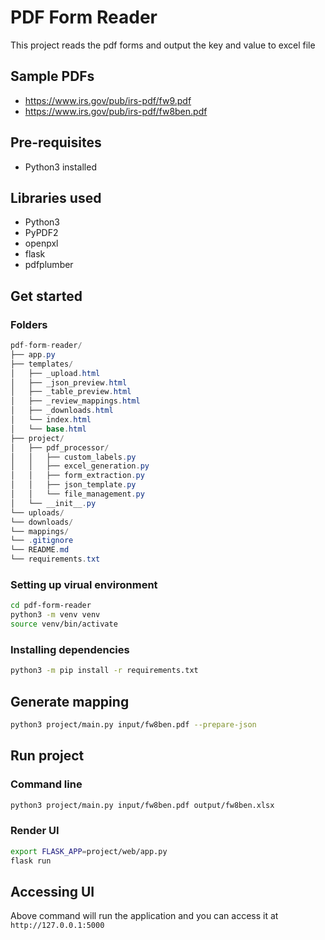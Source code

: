 # PDF Form Reader

This project reads the pdf forms and output the key and value to excel file

## Sample PDFs

- https://www.irs.gov/pub/irs-pdf/fw9.pdf
- https://www.irs.gov/pub/irs-pdf/fw8ben.pdf

## Pre-requisites

- Python3 installed

## Libraries used

- Python3
- PyPDF2
- openpxl
- flask
- pdfplumber

## Get started

### Folders

```csharp
pdf-form-reader/
├── app.py
├── templates/
│   ├── _upload.html
│   ├── _json_preview.html
│   ├── _table_preview.html
│   ├── _review_mappings.html
│   ├── _downloads.html
│   └── index.html
│   └── base.html
├── project/
│   ├── pdf_processor/
│   │   ├── custom_labels.py
│   │   ├── excel_generation.py
│   │   ├── form_extraction.py
│   │   ├── json_template.py
│   │   └── file_management.py
│   └── __init__.py
└── uploads/
└── downloads/
└── mappings/
└── .gitignore
└── README.md
└── requirements.txt
```

### Setting up virual environment

```bash
cd pdf-form-reader
python3 -m venv venv
source venv/bin/activate
```

### Installing dependencies

```bash
python3 -m pip install -r requirements.txt
```

## Generate mapping

```bash
python3 project/main.py input/fw8ben.pdf --prepare-json
```

## Run project

### Command line

```bash
python3 project/main.py input/fw8ben.pdf output/fw8ben.xlsx
```

### Render UI

```bash
export FLASK_APP=project/web/app.py
flask run
```

## Accessing UI

Above command will run the application and you can access it at `http://127.0.0.1:5000`
